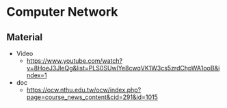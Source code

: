 # Computer Network

## Material
- Video
	- https://www.youtube.com/watch?v=8HoeJ3JleQg&list=PLS0SUwlYe8cwqVK1W3cs5zrdChpWA1ooB&index=1
- doc
	- https://ocw.nthu.edu.tw/ocw/index.php?page=course_news_content&cid=291&id=1015